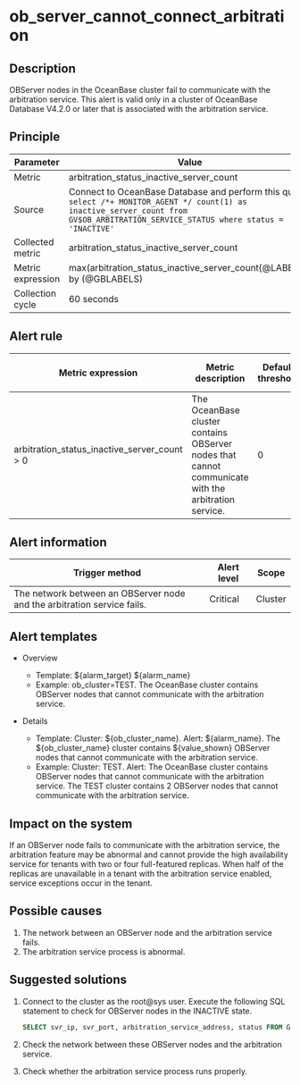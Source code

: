 # ob_server_cannot_connect_arbitration

## Description

OBServer nodes in the OceanBase cluster fail to communicate with the arbitration service. This alert is valid only in a cluster of OceanBase Database V4.2.0 or later that is associated with the arbitration service. 

## Principle

| Parameter | Value |
| --- | --- |
| Metric | arbitration_status_inactive_server_count |
| Source | Connect to OceanBase Database and perform this query: `select /*+ MONITOR_AGENT */ count(1) as inactive_server_count from GV$OB_ARBITRATION_SERVICE_STATUS where status = 'INACTIVE'` |
| Collected metric | arbitration_status_inactive_server_count |
| Metric expression | max(arbitration_status_inactive_server_count{@LABELS}) by (@GBLABELS) |
| Collection cycle | 60 seconds |

## Alert rule

| Metric expression | Metric description | Default threshold | Detection cycle | Time before clearance |
| --- | --- | --- | --- | --- |
| arbitration_status_inactive_server_count > 0 | The OceanBase cluster contains OBServer nodes that cannot communicate with the arbitration service. | 0 | 60 seconds | 5 minutes |

## Alert information

| Trigger method | Alert level | Scope |
| --- | --- | --- |
| The network between an OBServer node and the arbitration service fails. | Critical | Cluster |

## Alert templates

* Overview

   * Template: ${alarm_target} ${alarm_name}
   * Example: ob_cluster=TEST. The OceanBase cluster contains OBServer nodes that cannot communicate with the arbitration service. 

* Details

   * Template: Cluster: ${ob_cluster_name}. Alert: ${alarm_name}. The ${ob_cluster_name} cluster contains ${value_shown} OBServer nodes that cannot communicate with the arbitration service. 
   * Example: Cluster: TEST. Alert: The OceanBase cluster contains OBServer nodes that cannot communicate with the arbitration service. The TEST cluster contains 2 OBServer nodes that cannot communicate with the arbitration service. 

## Impact on the system

If an OBServer node fails to communicate with the arbitration service, the arbitration feature may be abnormal and cannot provide the high availability service for tenants with two or four full-featured replicas. When half of the replicas are unavailable in a tenant with the arbitration service enabled, service exceptions occur in the tenant. 

## Possible causes

1. The network between an OBServer node and the arbitration service fails. 
2. The arbitration service process is abnormal. 

## Suggested solutions

1. Connect to the cluster as the root@sys user. Execute the following SQL statement to check for OBServer nodes in the INACTIVE state. 

   ```sql
   SELECT svr_ip, svr_port, arbitration_service_address, status FROM GV$OB_ARBITRATION_SERVICE_STATUS;
   ```

2. Check the network between these OBServer nodes and the arbitration service. 
3. Check whether the arbitration service process runs properly. 
